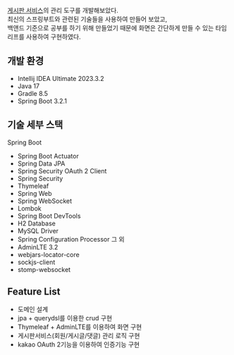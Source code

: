 [게시판 서비스](https://github.com/upbreak/project-board)의 관리 도구를 개발해보았다.
<br/>최신의 스프링부트와 관련된 기술들을 사용하여 만들어 보았고,
<br/>백앤드 기준으로 공부를 하기 위해 만들었기 때문에 화면은 간단하게 만들 수 있는 타임리프를 사용하여 구현하였다.

## 개발 환경
- Intellij IDEA Ultimate 2023.3.2
- Java 17
- Gradle 8.5
- Spring Boot 3.2.1

## 기술 세부 스택
Spring Boot
- Spring Boot Actuator
- Spring Data JPA
- Spring Security OAuth 2 Client
- Spring Security
- Thymeleaf
- Spring Web
- Spring WebSocket
- Lombok
- Spring Boot DevTools
- H2 Database
- MySQL Driver
- Spring Configuration Processor
그 외
- AdminLTE 3.2
- webjars-locator-core
- sockjs-client
- stomp-websocket

## Feature List
* 도메인 설계
* jpa + querydsl를 이용한 crud 구현
* Thymeleaf + AdminLTE를 이용하여 화면 구현
* 게시판서비스(회원/게시글/댓글) 관리 로직 구현
* kakao OAuth 2기능을 이용하여 인증기능 구현

